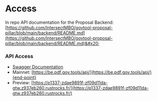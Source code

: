 # Access

In repo API documentation for the Proposal Backend: [https://github.com/IntersectMBO/govtool-proposal-pillar/blob/main/backend/README.md](https://github.com/IntersectMBO/govtool-proposal-pillar/blob/main/backend/README.md)&#x20;

### API Access

* [Swagger Documentation](https://z0f513702-z1409f06e-gtw.z937eb260.rustrocks.fr/api-docs#tag/Proposal/operation/Update%20proposal)
* Mainnet: [https://be.pdf.gov.tools/api/](https://be.pdf.gov.tools/api/){end-point}
* Preview: [https://p1337-zdae9891f-zf09d11da-gtw.z937eb260.rustrocks.fr/](https://p1337-zdae9891f-zf09d11da-gtw.z937eb260.rustrocks.fr/)

